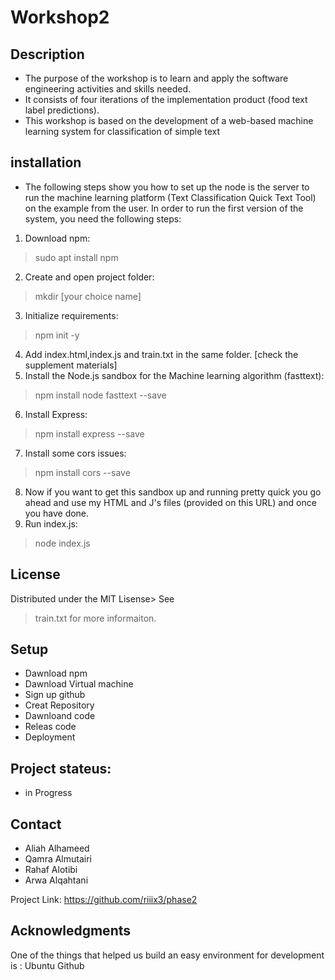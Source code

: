 # Workshop2

## Description 
* The purpose of the workshop is to learn and apply the software engineering activities and skills needed.
*  It consists of four iterations of the implementation product (food text label predictions).
*  This workshop is based on the development of a web-based machine learning system for classification of simple text



## installation
* The following steps show you how to set up the node is the server to run the machine learning platform
 (Text Classification Quick Text Tool) on the example from the user.  In order to run the first version of the system, you need the following steps:
1. Download npm:
>  sudo apt install npm
2. Create and open project folder:
> mkdir [your choice name]
3. Initialize requirements:
> npm init -y 
4. Add index.html,index.js and train.txt in the same folder. [check the supplement materials]
5. Install the Node.js sandbox for the Machine learning algorithm (fasttext):
> npm install node fasttext --save
6. Install Express:
> npm install express --save
7. Install some cors issues:
> npm install cors --save
8. Now if you want to get this sandbox up and running pretty quick you go ahead and use my 
HTML and J's files (provided on this URL) and once you have done. 
9. Run index.js:
> node index.js


## License
Distributed under the MIT Lisense> See 
>train.txt for more informaiton.


## Setup
* Dawnload npm 
* Dawnload Virtual machine
* Sign up github
* Creat Repository 
* Dawnloand code 
* Releas code 
* Deployment

## Project stateus:
* in Progress

## Contact 
* Aliah Alhameed 
* Qamra Almutairi
* Rahaf Alotibi
* Arwa Alqahtani 

Project Link:
https://github.com/riiix3/phase2


## Acknowledgments
One of the things that helped us build an easy environment for development is :
Ubuntu
Github

